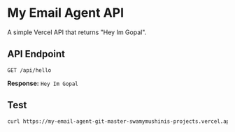 # My Email Agent API

A simple Vercel API that returns "Hey Im Gopal".

## API Endpoint

```
GET /api/hello
```

**Response:** `Hey Im Gopal`

## Test

```bash
curl https://my-email-agent-git-master-swamymushinis-projects.vercel.app/api/hello
```
